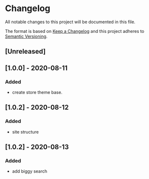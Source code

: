 # Changelog

All notable changes to this project will be documented in this file.

The format is based on [Keep a Changelog](http://keepachangelog.com/en/1.0.0/)
and this project adheres to [Semantic Versioning](http://semver.org/spec/v2.0.0.html).

## [Unreleased]

## [1.0.0] - 2020-08-11
### Added
- create store theme base.

## [1.0.2] - 2020-08-12
### Added
- site structure

## [1.0.2] - 2020-08-13
### Added
- add biggy search
